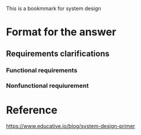 This is a bookmmark for system design

# Format for the answer
## Requirements clarifications
### Functional requirements
### Nonfunctional requiurement

# Reference
https://www.educative.io/blog/system-design-primer
